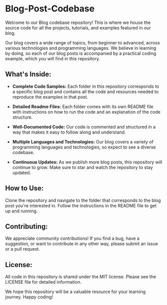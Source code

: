 # Blog-Post-Codebase

Welcome to our Blog codebase repository! This is where we house the source code for all the projects, tutorials, and examples featured in our blog.

Our blog covers a wide range of topics, from beginner to advanced, across various technologies and programming languages. We believe in learning by doing, so each of our blog posts is accompanied by a practical coding example, which you will find in this repository.

## What's Inside:

- **Complete Code Samples:** Each folder in this repository corresponds to a specific blog post and contains all the code and resources needed to reproduce the examples in that post.

- **Detailed Readme Files:** Each folder comes with its own README file with instructions on how to run the code and an explanation of the code structure.

- **Well-Documented Code:** Our code is commented and structured in a way that makes it easy to follow along and understand.

- **Multiple Languages and Technologies:** Our blog covers a variety of programming languages and technologies, so expect to see a diverse codebase.

- **Continuous Updates:** As we publish more blog posts, this repository will continue to grow. Make sure to star and watch the repository to stay updated.

## How to Use:

Clone the repository and navigate to the folder that corresponds to the blog post you're interested in. Follow the instructions in the README file to get up and running.

## Contributing:

We appreciate community contributions! If you find a bug, have a suggestion, or want to contribute in any other way, please submit an issue or a pull request.

## License:

All code in this repository is shared under the MIT license. Please see the LICENSE file for detailed information.

We hope this repository will be a valuable resource for your learning journey. Happy coding!
